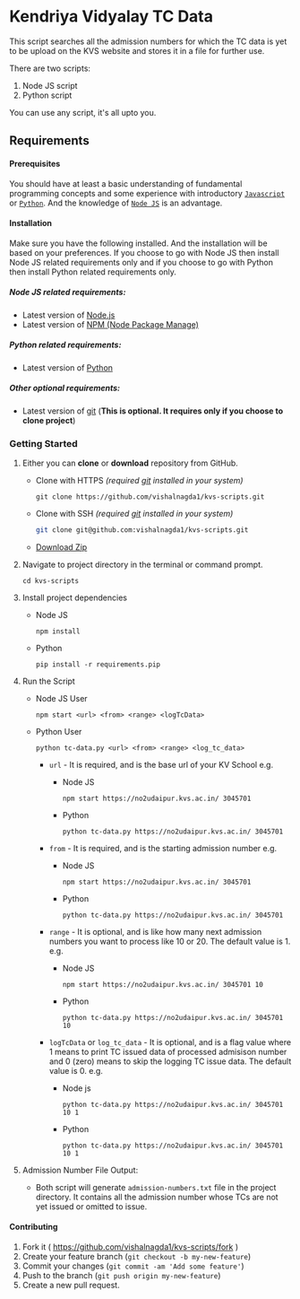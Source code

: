 # Kendriya Vidyalay TC Data

This script searches all the admission numbers for which the TC data is yet to be upload on the KVS website and stores it in a file for further use.

There are two scripts:

1. Node JS script
2. Python script

You can use any script, it's all upto you.


## Requirements

#### **Prerequisites**
You should have at least a basic understanding of fundamental programming concepts and some experience with introductory [`Javascript`](https://developer.mozilla.org/en-US/docs/Web/JavaScript) or [`Python`](https://python.org). And the knowledge of [`Node JS`](https://nodejs.dev/) is an advantage.


#### **Installation**
Make sure you have the following installed. And the installation will be based on your preferences. If you choose to go with Node JS then install Node JS related requirements only and if you choose to go with Python then install Python related requirements only.

##### **Node JS related requirements:**
- Latest version of [Node.js](https://nodejs.org/en/)
- Latest version of [NPM (Node Package Manage)](https://www.npmjs.com/get-npm)


##### **Python related requirements:**
- Latest version of [Python](https://python.org)


##### **Other optional requirements:**
- Latest version of [git](https://git-scm.com/) (**This is optional. It requires only if you choose to clone project**)




### Getting Started

1. Either you can **clone** or **download** repository from GitHub.

   - Clone with HTTPS *(required [git](https://git-scm.com/) installed in your system)*

     ```shell
     git clone https://github.com/vishalnagda1/kvs-scripts.git
     ```

   - Clone with SSH *(required [git](https://git-scm.com/) installed in your system)*

     ```sh
     git clone git@github.com:vishalnagda1/kvs-scripts.git
     ```

   - [Download Zip](https://github.com/vishalnagda1/kvs-scripts/archive/master.zip)

2. Navigate to project directory in the terminal or command prompt.

   ```shell
   cd kvs-scripts
   ```

3. Install project dependencies
   
   - Node JS
        ```shell
        npm install
        ```
    
    - Python
        ```shell
        pip install -r requirements.pip
        ```

4. Run the Script

    - Node JS User

        ```shell
        npm start <url> <from> <range> <logTcData>
        ```
    - Python User

        ```shell
        python tc-data.py <url> <from> <range> <log_tc_data>
        ```
        - `url` - It is required, and is the base url of your KV School e.g.
            
            - Node JS
                ```shell
                npm start https://no2udaipur.kvs.ac.in/ 3045701
                ```

            - Python
                ```shell
                python tc-data.py https://no2udaipur.kvs.ac.in/ 3045701
                ```
        - `from` - It is required, and is the starting admission number e.g.
            
            - Node JS
                ```shell
                npm start https://no2udaipur.kvs.ac.in/ 3045701
                ```

            - Python
                ```shell
                python tc-data.py https://no2udaipur.kvs.ac.in/ 3045701
                ```
        - `range` - It is optional, and is like how many next admission numbers you want to process like 10 or 20. The default value is 1. e.g.

            - Node JS
                ```shell
                npm start https://no2udaipur.kvs.ac.in/ 3045701 10
                ```
            
            - Python
                ```shell
                python tc-data.py https://no2udaipur.kvs.ac.in/ 3045701 10
                ```
        
        - `logTcData` or `log_tc_data` - It is optional, and is a flag value where 1 means to print TC issued data of processed admisison number and 0 (zero) means to skip the logging TC issue data. The default value is 0. e.g.
            
            - Node js
                ```shell
                python tc-data.py https://no2udaipur.kvs.ac.in/ 3045701 10 1
                ```

            - Python
                ```shell
                python tc-data.py https://no2udaipur.kvs.ac.in/ 3045701 10 1
                ```

5. Admission Number File Output:

   - Both script will generate `admission-numbers.txt` file in the project directory. It contains all the admission number whose TCs are not yet issued or omitted to issue.



#### Contributing

1. Fork it ( https://github.com/vishalnagda1/kvs-scripts/fork )
2. Create your feature branch (`git checkout -b my-new-feature`)
3. Commit your changes (`git commit -am 'Add some feature'`)
4. Push to the branch (`git push origin my-new-feature`)
5. Create a new pull request.
